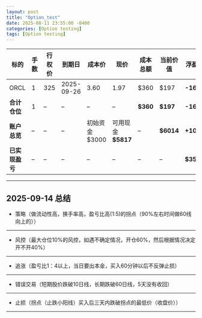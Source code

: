 ```yaml
---
layout: post
title: "Option_test"
date: 2025-08-11 23:55:00 -0400
categories: [Option testing]
tags: [Option testing]
---
```



| 标的        | 手数 | 行权价 | 到期日        | 成本价         | 现价              | 成本总额      | 当前价值       | 浮盈亏        | 仓位占比 |
| --------- | -- | --- | ---------- | ----------- | --------------- | --------- | ---------- | ---------- | ---- |
| ORCL      | 1  | 325 | 2025-09-26 | 3.60        | 1.97            | \$360     | \$197      | **-163**   | 3.3% |
| **合计仓位**  | 1  | –   | –          | –           | –               | **\$360** | **\$197**  | **-163**   | 3.3% |
| **账户总览**  | –  | –   | –          | 初始资金 \$3000 | 可用现金 **\$5817** | –         | **\$6014** | **+1014**  | –    |
| **已实现盈亏** | –  | –   | –          | –           | –               | –         | –          | **\$3535** | –    |




---

## **2025-09-14 总结**

- 策略（做流动性高，换手率高，盈亏比高(1:5)的拐点（90%左右时间做60线向上的））
---
- 风控（最大仓位10%的风控，如遇不确定情况，开仓60%，然后根据情况决定开不开40%）
---
- 追涨（盈亏比1：4以上，当日要出本金，买入60分钟以后不反弹止损）
---
- 错误交易（短期股价跌破10日线，长期跌破60日线，5天没有收回）
---
- 止损（拐点（止跌小阳线）买入后三天内跌破拐点的最低价（收盘价））
---
